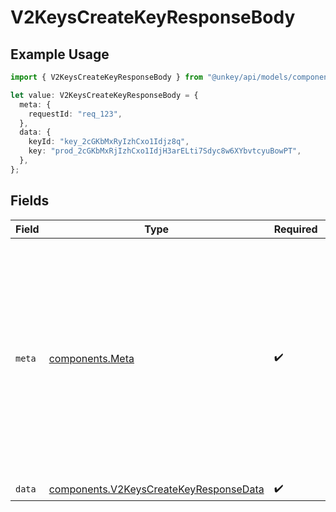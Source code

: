 # V2KeysCreateKeyResponseBody

## Example Usage

```typescript
import { V2KeysCreateKeyResponseBody } from "@unkey/api/models/components";

let value: V2KeysCreateKeyResponseBody = {
  meta: {
    requestId: "req_123",
  },
  data: {
    keyId: "key_2cGKbMxRyIzhCxo1Idjz8q",
    key: "prod_2cGKbMxRjIzhCxo1IdjH3arELti7Sdyc8w6XYbvtcyuBowPT",
  },
};
```

## Fields

| Field                                                                                                                                                                                                                                                           | Type                                                                                                                                                                                                                                                            | Required                                                                                                                                                                                                                                                        | Description                                                                                                                                                                                                                                                     |
| --------------------------------------------------------------------------------------------------------------------------------------------------------------------------------------------------------------------------------------------------------------- | --------------------------------------------------------------------------------------------------------------------------------------------------------------------------------------------------------------------------------------------------------------- | --------------------------------------------------------------------------------------------------------------------------------------------------------------------------------------------------------------------------------------------------------------- | --------------------------------------------------------------------------------------------------------------------------------------------------------------------------------------------------------------------------------------------------------------- |
| `meta`                                                                                                                                                                                                                                                          | [components.Meta](../../models/components/meta.md)                                                                                                                                                                                                              | :heavy_check_mark:                                                                                                                                                                                                                                              | Metadata object included in every API response. This provides context about the request and is essential for debugging, audit trails, and support inquiries. The `requestId` is particularly important when troubleshooting issues with the Unkey support team. |
| `data`                                                                                                                                                                                                                                                          | [components.V2KeysCreateKeyResponseData](../../models/components/v2keyscreatekeyresponsedata.md)                                                                                                                                                                | :heavy_check_mark:                                                                                                                                                                                                                                              | N/A                                                                                                                                                                                                                                                             |